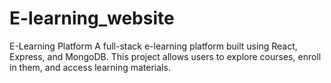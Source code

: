 # E-learning_website
E-Learning Platform A full-stack e-learning platform built using React, Express, and MongoDB. This project allows users to explore courses, enroll in them, and access learning materials.  
